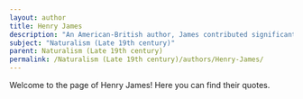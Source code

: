```yaml
---
layout: author
title: Henry James
description: "An American-British author, James contributed significantly to the Naturalism movement. His novel 'The Ambassadors' and various essays explore the intricacies of human consciousness and social context, often employing nature as a backdrop."
subject: "Naturalism (Late 19th century)"
parent: Naturalism (Late 19th century)
permalink: /Naturalism (Late 19th century)/authors/Henry-James/
---
```


Welcome to the page of Henry James! Here you can find their quotes.
